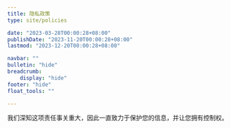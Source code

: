 ```yaml
---
title: 隐私政策
type: site/policies

date: "2023-03-28T00:00:28+08:00"
publishDate: "2023-11-20T00:00:28+08:00"
lastmod: "2023-12-20T00:00:28+08:00"

navbar: ""
bulletin: "hide"
breadcrumb:
    display: "hide"
footer: "hide"
float_tools: ""

---
```


我们深知这项责任事关重大，因此一直致力于保护您的信息，并让您拥有控制权。
